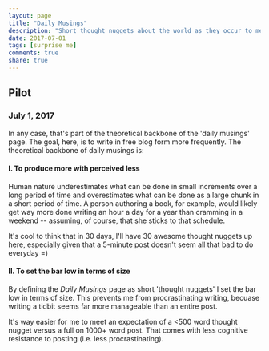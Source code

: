 ```yaml
---
layout: page
title: "Daily Musings"
description: "Short thought nuggets about the world as they occur to me."
date: 2017-07-01
tags: [surprise me]
comments: true
share: true
---
```


## Pilot
### July 1, 2017

In any case, that's part of the theoretical backbone of the 'daily musings' page. The goal, here, is to write in free blog form more frequently. The theoretical backbone of daily musings is: 

#### I. To produce more with perceived less
Human nature underestimates what can be done in small increments over a long period of time and overestimates what can be done as a large chunk in a short period of time. A person authoring a book, for example, would likely get way more done writing an hour a day for a year than cramming in a weekend -- assuming, of course, that she sticks to that schedule. 

It's cool to think that in 30 days, I'll have 30 awesome thought nuggets up here, especially given that a 5-minute post doesn't seem all that bad to do everyday =)

#### II. To set the bar low in terms of size
By defining the *Daily Musings* page as short 'thought nuggets' I set the bar low in terms of size. This prevents me from procrastinating writing, becuase writing a tidbit seems far more manageable than an entire post. 

It's way easier for me to meet an expectation of a <500 word thought nugget versus a full on 1000+ word post. That comes with less cognitive resistance to posting (i.e. less procrastinating). 